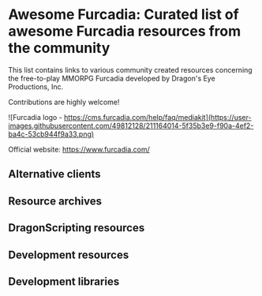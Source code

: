 # Awesome Furcadia: Curated list of awesome Furcadia resources from the community

This list contains links to various community created resources concerning the free-to-play MMORPG Furcadia developed by Dragon's Eye Productions, Inc.

Contributions are highly welcome!

![Furcadia logo - https://cms.furcadia.com/help/faq/mediakit](https://user-images.githubusercontent.com/49812128/211164014-5f35b3e9-f90a-4ef2-ba4c-53cb944f9a33.png)

Official website: https://www.furcadia.com/


## Alternative clients


## Resource archives


## DragonScripting resources


## Development resources


## Development libraries

